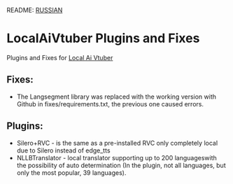 README: [RUSSIAN](README.md)
# LocalAiVtuber Plugins and Fixes
Plugins and Fixes for [Local Ai Vtuber](https://github.com/0Xiaohei0/LocalAIVtuber)


## Fixes:
- The Langsegment library was replaced with the working version with Github in fixes/requirements.txt, the previous one caused errors.

## Plugins:
- Silero+RVC - is the same as a pre-installed RVC only completely local due to Silero instead of edge_tts
- NLLBTranslator - local translator supporting up to 200 languages ​​with the possibility of auto determination (In the plugin, not all languages, but only the most popular, 39 languages).

